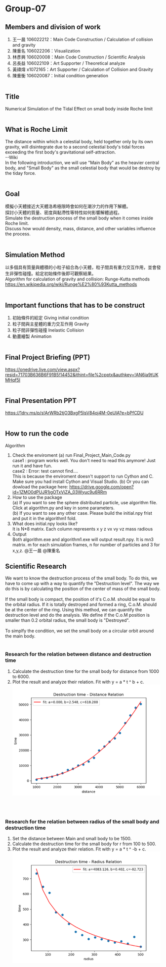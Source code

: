 # Group-07

## Members and division of work<br/>
1. 王一晨 106022212：Main Code Construction / Calculation of collision and gravity<br/>
2. 陳重名 106022206：Visualization<br/>
3. 林彥興 106020008：Main Code Construction / Scientific Analysis<br/>
4. 呂長益 106022109：Art Supporter / Theoretical analyze<br/>
5. 黃禕煒 x1072165：Art Supporter / Calculation of Collision and Gravity<br/>
6. 陳重衡 106020087：Initial condition generation<br/><br/>

## Title <br/>
Numerical Simulation of the Tidal Effect on small body inside Roche limit<br/><br/>

## What is Roche Limit <br/>
The distance within which a celestial body, held together only by its own gravity, will disintegrate due to a second celestial body's tidal forces exceeding the first body's gravitational self-attraction.<br/>
--Wiki<br/>
In the following introduction, we will use "Main Body" as the heavier central body, and "Small Body" as the small celestial body that would be destroy by the tiday force.
<br/><br/>

## Goal <br/>
模擬小天體接近大天體洛希極限時會如何在潮汐力的作用下解體。<br/>
探討小天體的質量、密度與黏滯性等特性如何影響解體過程。<br/>
Simulate the destruction process of the small body when it comes inside Roche limit.<br/>
Discuss how would density, mass, distance, and other variables influence the process.<br/><br/>

## Simulation Method <br/>
以多個具有質量與體積的小粒子組合為小天體，粒子間具有重力交互作用，並會發生非彈性碰撞。給定初始條件後即可觀察結果。<br/>
Algorithm for calculation of gravity and collision: Runge-Kutta methods
https://en.wikipedia.org/wiki/Runge%E2%80%93Kutta_methods
<br/><br/>

## Important functions that has to be construct <br/>
1. 初始條件的給定 Giving initial condition
2. 粒子間與主星體的重力交互作用 Gravity
3. 粒子間非彈性碰撞 Inelastic Collision
4. 動畫繪製 Animation<br/><br/>

## Final Project Briefing (PPT) <br/>
https://onedrive.live.com/view.aspx?resid=71703B636B6F91B5!14452&ithint=file%2cpptx&authkey=!AN6ia9tUKMHqf5I
<br/><br/>

## Final Presentation PPT
https://1drv.ms/p/s!ArWRb2tjO3BxgP5lsV84oj4M-0eUlA?e=bPfCDU
<br/><br/>

## How to run the code
Algorithm<br/>
1. Check the enviroment
(a) run Final_Project_Main_Code.py<br/>
case1 : program works well. You don't need to read this anymore! Just run it and have fun.<br/>
case2 : Error: test cannot find....<br/>
  This is because the enviroment doesn't support to run Cython and C. Make sure you had install Cython and Visual Studio.
(b) Or you can dowload the package here: https://drive.google.com/open?id=1ZMO0dPUJR1jgOTxViZA_03Wyuc9u6RRm
2. How to use the package<br/>
  (a) If you want to see the sphere distributed particle, use algorithm file. Click at algorithm.py and key in some parameters.<br/>
  (b) If you want to see any other case. Please build the initial.npy frist and put it in the algorithm1 fold.
3. What does initial.npy looks like?<br/>
  It is N*8 matrix. Each column represents  x y z vx vy vz mass radious
4. Output<br/>
  Both algorithm.exe and algorithm1.exe will output result.npy. It is m*n*3 matrix. m for each simulation frames, n for number of particles and 3 for x,y,z.
@王一晨 @陳重名

## Scientific Research <br/>
We want to know the destruction process of the small body. To do this, we have to come up with a way to quantify the "Destruction level". The way we do this is by calculating the position of the center of mass of the small body. </br><br>
If the small body is compact, the position of it's C.o.M. should be equal to the orbital radius. If it is totally destroyed and formed a ring, C.o.M. should be at the center of the ring. Using this method, we can quantify the destruction level and do the analysis.
We define if the C.o.M position is smaller than 0.2 orbital radius, the small body is "Destroyed".</br></br>
To simplfy the condition, we set the small body on a circular orbit around the main body.</br></br>
### Research for the relation between distance and destruction time <br/>
1. Calculate the destruction time for the small body for distance from 1000 to 6000.
2. Plot the result and analyze their relation. Fit with y = a * t ^ b + c.
![image](https://github.com/CFP106022206/Group-07/blob/master/final_linear.png)
<br/>
<br/>

### Research for the relation between radius of the small body and destruction time <br/>
1. Set the distance between Main and small body to be 1500.
2. Calculate the destruction time for the small body for r from 100 to 500.
3. Plot the result and analyze their relation. Fit with y = a * t ^ -b + c.
![image](https://github.com/CFP106022206/Group-07/blob/master/Destruction%20time%20-%20Radius%20Relation.png)
